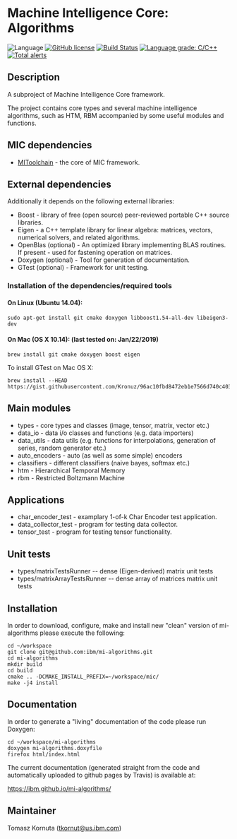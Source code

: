# Machine Intelligence Core: Algorithms

![Language](https://img.shields.io/badge/language-C%2B%2B-blue.svg)
[![GitHub license](https://img.shields.io/github/license/IBM/mi-toolchain.svg)](https://github.com/IBM/mi-toolchain/blob/master/LICENSE)
[![Build Status](https://travis-ci.com/IBM/mi-algorithms.svg?branch=master)](https://travis-ci.com/IBM/mi-algorithms)
[![Language grade: C/C++](https://img.shields.io/lgtm/grade/cpp/g/IBM/mi-algorithms.svg?logo=lgtm&logoWidth=18)](https://lgtm.com/projects/g/IBM/mi-algorithms/context:cpp)
[![Total alerts](https://img.shields.io/lgtm/alerts/g/IBM/mi-algorithms.svg?logo=lgtm&logoWidth=18)](https://lgtm.com/projects/g/IBM/mi-algorithms/alerts/)

## Description

A subproject of Machine Intelligence Core framework.

The project contains core types and several machine intelligence algorithms, such as HTM, RBM accompanied by some useful modules and functions.

## MIC dependencies

   * [MIToolchain](https://github.com/IBM/mi-toolchain) - the core of MIC framework.

## External dependencies

Additionally it depends on the following external libraries:
   * Boost - library of free (open source) peer-reviewed portable C++ source libraries.
   * Eigen - a C++ template library for linear algebra: matrices, vectors, numerical solvers, and related algorithms.
   * OpenBlas (optional) - An optimized library implementing BLAS routines. If present - used for fastening operation on matrices.
   * Doxygen (optional) - Tool for generation of documentation.
   * GTest (optional) - Framework for unit testing.

### Installation of the dependencies/required tools

#### On Linux (Ubuntu 14.04):

    sudo apt-get install git cmake doxygen libboost1.54-all-dev libeigen3-dev

#### On Mac (OS X 10.14): (last tested on: Jan/22/2019)

    brew install git cmake doxygen boost eigen

To install GTest on Mac OS X:

    brew install --HEAD https://gist.githubusercontent.com/Kronuz/96ac10fbd8472eb1e7566d740c4034f8/raw/gtest.rb



## Main modules

   * types - core types and classes (image, tensor, matrix, vector etc.)
   * data_io - data i/o classes and functions (e.g. data importers)
   * data_utils - data utils (e.g. functions for interpolations, generation of series, random generator etc.)
   * auto_encoders - auto (as well as some simple) encoders
   * classifiers - different classifiers (naive bayes, softmax etc.)
   * htm - Hierarchical Temporal Memory
   * rbm - Restricted Boltzmann Machine

## Applications

   * char_encoder_test - examplary 1-of-k Char Encoder test application.
   * data_collector_test - program for testing data collector.
   * tensor_test - program for testing tensor functionality.

## Unit tests

   *  types/matrixTestsRunner -- dense (Eigen-derived) matrix unit tests
   *  types/matrixArrayTestsRunner -- dense array of matrices matrix unit tests
 
## Installation

In order to download, configure, make and install new "clean" version of mi-algorithms please execute the following:

    cd ~/workspace
    git clone git@github.com:ibm/mi-algorithms.git
    cd mi-algorithms
    mkdir build
    cd build
    cmake .. -DCMAKE_INSTALL_PREFIX=~/workspace/mic/
    make -j4 install

## Documentation

In order to generate a "living" documentation of the code please run Doxygen:

    cd ~/workspace/mi-algorithms
    doxygen mi-algorithms.doxyfile
    firefox html/index.html

The current documentation (generated straight from the code and automatically uploaded to github pages by Travis) is available at:

https://ibm.github.io/mi-algorithms/

## Maintainer

Tomasz Kornuta (tkornut@us.ibm.com)

